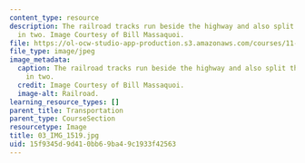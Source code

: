 ```yaml
---
content_type: resource
description: The railroad tracks run beside the highway and also split the North End
  in two. Image Courtesy of Bill Massaquoi.
file: https://ol-ocw-studio-app-production.s3.amazonaws.com/courses/11-945-springfield-studio-fall-2005/15f9345d9d410bb69ba49c1933f42563_03_IMG_1519.jpg
file_type: image/jpeg
image_metadata:
  caption: The railroad tracks run beside the highway and also split the North End
    in two.
  credit: Image Courtesy of Bill Massaquoi.
  image-alt: Railroad.
learning_resource_types: []
parent_title: Transportation
parent_type: CourseSection
resourcetype: Image
title: 03_IMG_1519.jpg
uid: 15f9345d-9d41-0bb6-9ba4-9c1933f42563
---
```

